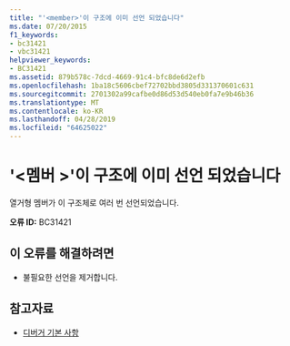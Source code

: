 ```yaml
---
title: "'<member>'이 구조에 이미 선언 되었습니다"
ms.date: 07/20/2015
f1_keywords:
- bc31421
- vbc31421
helpviewer_keywords:
- BC31421
ms.assetid: 879b578c-7dcd-4669-91c4-bfc8de6d2efb
ms.openlocfilehash: 1ba18c5606cbef72702bbd3805d331370601c631
ms.sourcegitcommit: 2701302a99cafbe0d86d53d540eb0fa7e9b46b36
ms.translationtype: MT
ms.contentlocale: ko-KR
ms.lasthandoff: 04/28/2019
ms.locfileid: "64625022"
---
```

# <a name="member-is-already-declared-in-this-structure"></a>'\<멤버 >'이 구조에 이미 선언 되었습니다
열거형 멤버가 이 구조체로 여러 번 선언되었습니다.  
  
 **오류 ID:** BC31421  
  
## <a name="to-correct-this-error"></a>이 오류를 해결하려면  
  
- 불필요한 선언을 제거합니다.  
  
## <a name="see-also"></a>참고자료

- [디버거 기본 사항](/visualstudio/debugger/debugger-basics)

